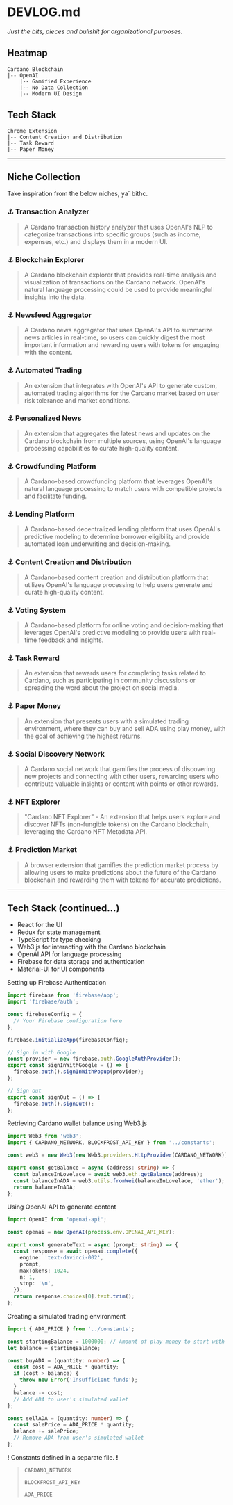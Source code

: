 # DEVLOG.md
*Just the bits, pieces and bullshit for organizational purposes.*

## Heatmap
	Cardano Blockchain
	|-- OpenAI
		|-- Gamified Experience
		|-- No Data Collection
		|-- Modern UI Design

## Tech Stack
	Chrome Extension
	|-- Content Creation and Distribution
	|-- Task Reward
	|-- Paper Money

---

## Niche Collection
Take inspiration from the below niches, ya´ bithc.

### ⚓ Transaction Analyzer
> A Cardano transaction history analyzer that uses OpenAI's NLP to categorize transactions into specific groups (such as income, expenses, etc.) and displays them in a modern UI.

### ⚓ Blockchain Explorer
> A Cardano blockchain explorer that provides real-time analysis and visualization of transactions on the Cardano network. OpenAI's natural language processing could be used to provide meaningful insights into the data.

### ⚓ Newsfeed Aggregator
> A Cardano news aggregator that uses OpenAI's API to summarize news articles in real-time, so users can quickly digest the most important information and rewarding users with tokens for engaging with the content.

### ⚓ Automated Trading
> An extension that integrates with OpenAI's API to generate custom, automated trading algorithms for the Cardano market based on user risk tolerance and market conditions.

### ⚓ Personalized News
> An extension that aggregates the latest news and updates on the Cardano blockchain from multiple sources, using OpenAI's language processing capabilities to curate high-quality content.

### ⚓ Crowdfunding Platform
> A Cardano-based crowdfunding platform that leverages OpenAI's natural language processing to match users with compatible projects and facilitate funding.

### ⚓ Lending Platform
> A Cardano-based decentralized lending platform that uses OpenAI's predictive modeling to determine borrower eligibility and provide automated loan underwriting and decision-making.

### ⚓ Content Creation and Distribution
> A Cardano-based content creation and distribution platform that utilizes OpenAI's language processing to help users generate and curate high-quality content.

### ⚓ Voting System
> A Cardano-based platform for online voting and decision-making that leverages OpenAI's predictive modeling to provide users with real-time feedback and insights.

### ⚓ Task Reward
> An extension that rewards users for completing tasks related to Cardano, such as participating in community discussions or spreading the word about the project on social media.

### ⚓ Paper Money
> An extension that presents users with a simulated trading environment, where they can buy and sell ADA using play money, with the goal of achieving the highest returns.

### ⚓ Social Discovery Network
> A Cardano social network that gamifies the process of discovering new projects and connecting with other users, rewarding users who contribute valuable insights or content with points or other rewards.

### ⚓ NFT Explorer
> "Cardano NFT Explorer" - An extension that helps users explore and discover NFTs (non-fungible tokens) on the Cardano blockchain, leveraging the Cardano NFT Metadata API.

### ⚓ Prediction Market
> A browser extension that gamifies the prediction market process by allowing users to make predictions about the future of the Cardano blockchain and rewarding them with tokens for accurate predictions.

---

## Tech Stack (continued...)

- React for the UI
- Redux for state management
- TypeScript for type checking
- Web3.js for interacting with the Cardano blockchain
- OpenAI API for language processing
- Firebase for data storage and authentication
- Material-UI for UI components

Setting up Firebase Authentication
```ts
import firebase from 'firebase/app';
import 'firebase/auth';

const firebaseConfig = {
  // Your Firebase configuration here
};

firebase.initializeApp(firebaseConfig);

// Sign in with Google
const provider = new firebase.auth.GoogleAuthProvider();
export const signInWithGoogle = () => {
  firebase.auth().signInWithPopup(provider);
};

// Sign out
export const signOut = () => {
  firebase.auth().signOut();
};
```

Retrieving Cardano wallet balance using Web3.js
```ts
import Web3 from 'web3';
import { CARDANO_NETWORK, BLOCKFROST_API_KEY } from '../constants';

const web3 = new Web3(new Web3.providers.HttpProvider(CARDANO_NETWORK));

export const getBalance = async (address: string) => {
  const balanceInLovelace = await web3.eth.getBalance(address);
  const balanceInADA = web3.utils.fromWei(balanceInLovelace, 'ether');
  return balanceInADA;
};
```

Using OpenAI API to generate content
```ts
import OpenAI from 'openai-api';

const openai = new OpenAI(process.env.OPENAI_API_KEY);

export const generateText = async (prompt: string) => {
  const response = await openai.complete({
    engine: 'text-davinci-002',
    prompt,
    maxTokens: 1024,
    n: 1,
    stop: '\n',
  });
  return response.choices[0].text.trim();
};
```

Creating a simulated trading environment
```ts
import { ADA_PRICE } from '../constants';

const startingBalance = 1000000; // Amount of play money to start with
let balance = startingBalance;

const buyADA = (quantity: number) => {
  const cost = ADA_PRICE * quantity;
  if (cost > balance) {
    throw new Error('Insufficient funds');
  }
  balance -= cost;
  // Add ADA to user's simulated wallet
};

const sellADA = (quantity: number) => {
  const salePrice = ADA_PRICE * quantity;
  balance += salePrice;
  // Remove ADA from user's simulated wallet
};
```

**!** Constants defined in a separate file. **!**
> `CARDANO_NETWORK`
>
> `BLOCKFROST_API_KEY`
>
> `ADA_PRICE`
